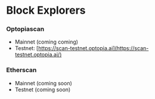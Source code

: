 # Block Explorers

### **Optopiascan**

* Mainnet (coming coming)
* Testnet: [https://scan-testnet.optopia.ai](https://scan-testnet.optopia.ai/)

### **Etherscan**

* Mainnet (coming soon)
* Testnet (coming soon)
